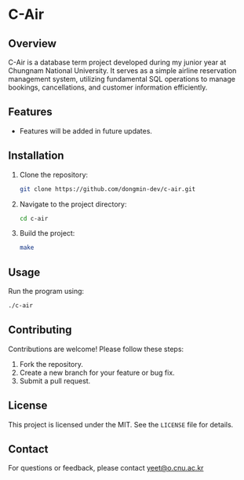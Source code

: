 # C-Air

## Overview

C-Air is a database term project developed during my junior year at Chungnam National University. It serves as a simple airline reservation management system, utilizing fundamental SQL operations to manage bookings, cancellations, and customer information efficiently.

## Features

- Features will be added in future updates.

## Installation

1. Clone the repository:

   ```bash
   git clone https://github.com/dongmin-dev/c-air.git
   ```

2. Navigate to the project directory:

   ```bash
   cd c-air
   ```

3. Build the project:

   ```bash
   make
   ```

## Usage

Run the program using:

```bash
./c-air
```

## Contributing

Contributions are welcome! Please follow these steps:

1. Fork the repository.
2. Create a new branch for your feature or bug fix.
3. Submit a pull request.

## License

This project is licensed under the MIT. See the `LICENSE` file for details.

## Contact

For questions or feedback, please contact [yeet@o.cnu.ac.kr](mailto:yeet@o.cnu.ac.kr)
